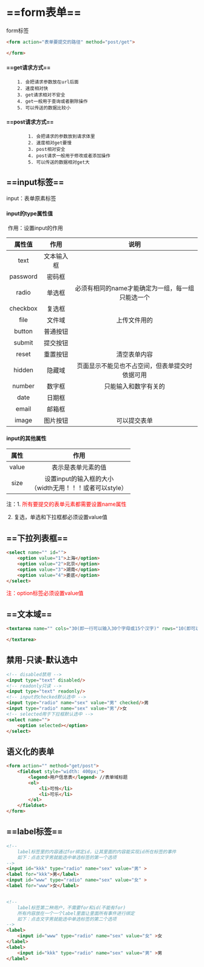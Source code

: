 # ==form表单==

form标签

```html
<form action="表单要提交的路径" method="post/get">

</form>
```

#### ==get请求方式==

		1. 会把请求参数放在url后面
		2. 速度相对快
		3. get请求相对不安全
		4. get一般用于查询或者删除操作
		5. 可以传送的数据比较小

#### ==post请求方式==

   			1. 会把请求的参数放到请求体里
   			2. 速度相对get要慢
   			3. post相对安全
   			4. post请求一般用于修改或者添加操作
   			5. 可以传送的数据相对get大



## ==input标签==

input：表单原素标签



#### 	input的type属性值

​			作用：设置input的作用

|  属性值  |    作用    |                       说明                       |
| :------: | :--------: | :----------------------------------------------: |
|   text   | 文本输入框 |                                                  |
| password |   密码框   |                                                  |
|  radio   |   单选框   | 必须有相同的name才能确定为一组，每一组只能选一个 |
| checkbox |   复选框   |                                                  |
|   file   |   文件域   |                   上传文件用的                   |
|  button  |  普通按钮  |                                                  |
|  submit  |  提交按钮  |                                                  |
|  reset   |  重置按钮  |                   清空表单内容                   |
|  hidden  |   隐藏域   |  页面显示不能见也不占空间，但表单提交时依据可用  |
|  number  |   数字框   |               只能输入和数字有关的               |
|   date   |   日期框   |                                                  |
|  email   |   邮箱框   |                                                  |
|  image   |  图片按钮  |                   可以提交表单                   |



#### input的其他属性

| 属性  |                            作用                             |
| :---: | :---------------------------------------------------------: |
| value |                     表示是表单元素的值                      |
| size  | 设置input的输入框的大小<br>（width无用！！！或者可以style） |

注：1. <span style="color:red;">所有要提交的表单元素都需要设置name属性</span>

​		2. 复选，单选和下拉框都必须设置value值

##  ==下拉列表框==	

```html
<select name="" id="">
    <option value="1">上海</option>
    <option value="2">北京</option>
    <option value="3">湖南</option>
    <option value="4">娄底</option>
</select>
```

 <span style="color:red;">注：option标签必须设置value值</span>

## ==文本域==

```html
<textarea name="" cols="30(即一行可以输入30个字母或15个汉字)" rows="10(即可以输入10行)">

</textarea>
```



## 禁用-只读-默认选中

```html
<!-- disabled禁用 -->
<input type="text" disabled/>
<!-- readonly只读 -->
<input type="text" readonly/>
<!-- input的checked默认选中 -->
<input type="radio" name="sex" value="男" checked/>男
<input type="radio" name="sex" value="男"/>女
<!-- selected用于下拉框默认选中 -->
<select name="">
    <option selected></option>
</select>
```



## 语义化的表单

```html
<form action="" method="get/post">
    <fieldset style="width: 400px;">
        <legend>用户信息表</legend> //表单域标题
        <ol>
            <li>可怜</li>  
            <li>可乐</li>
        </ol>
    </fieldset>
</form>
```



## ==label标签==

```html
<!-- 
	label标签里的内容通过for绑定id，让其里面的内容能实现id所在标签的事件
	如下：点击文字男就能选中单选标签的第一个选项
-->
<input id="kkk" type="radio" name="sex" value="男" >
<label for="kkk">男</label>
<input id="www" type="radio" name="sex" value="女" >
<label for="www">女</label>


<!-- 
	label标签第二种用户，不需要for和id(不能有for)
	所有内容放在一个一个label里面让里面所有事件进行绑定
	如下：点击文字男就能选中单选标签的第二个选项
-->
<label>
	<input id="www" type="radio" name="sex" value="女" >女
</label>
<label>
	<input id="kkk" type="radio" name="sex" value="男" >男
</label>




```

